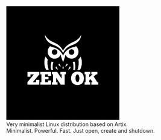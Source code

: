 <img alt="ZenOK logo" src="./logo.png" width="300px" style="text-align: center">
<br>
Very minimalist Linux distribution based on Artix.<br>
Minimalist. Powerful. Fast. Just open, create and shutdown.
